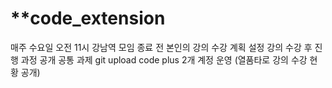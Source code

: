 # **code_extension

 매주 수요일 오전 11시 강남역
 모임 종료 전 본인의 강의 수강 계획 설정
 강의 수강 후 진행 과정 공개
 공통 과제 git upload
 code plus 2개 계정 운영 (열품타로 강의 수강 현황 공개)
 
